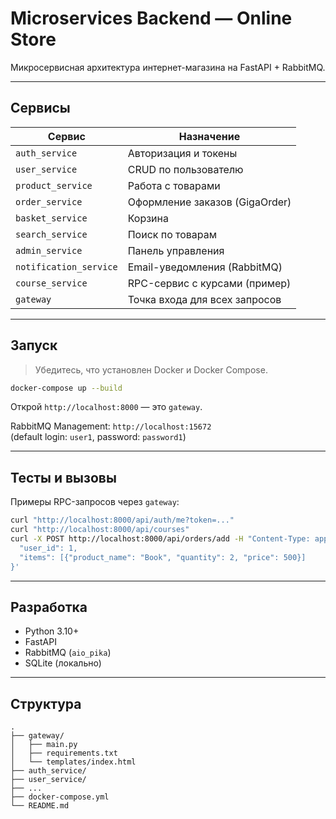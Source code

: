 # Microservices Backend — Online Store

Микросервисная архитектура интернет-магазина на FastAPI + RabbitMQ.

---

## Сервисы

| Сервис             | Назначение                       |
|--------------------|----------------------------------|
| `auth_service`     | Авторизация и токены             |
| `user_service`     | CRUD по пользователю             |
| `product_service`  | Работа с товарами                |
| `order_service`    | Оформление заказов (GigaOrder)   |
| `basket_service`   | Корзина                          |
| `search_service`   | Поиск по товарам                 |
| `admin_service`    | Панель управления                |
| `notification_service` | Email-уведомления (RabbitMQ) |
| `course_service`   | RPC-сервис с курсами (пример)    |
| `gateway`          | Точка входа для всех запросов    |

---

## Запуск

> Убедитесь, что установлен Docker и Docker Compose.

```bash
docker-compose up --build
```

Открой `http://localhost:8000` — это `gateway`.

RabbitMQ Management: `http://localhost:15672`  
(default login: `user1`, password: `password1`)

---

## Тесты и вызовы

Примеры RPC-запросов через `gateway`:

```bash
curl "http://localhost:8000/api/auth/me?token=..."
curl "http://localhost:8000/api/courses"
curl -X POST http://localhost:8000/api/orders/add -H "Content-Type: application/json" -d '{
  "user_id": 1,
  "items": [{"product_name": "Book", "quantity": 2, "price": 500}]
}'
```

---

## Разработка

- Python 3.10+
- FastAPI
- RabbitMQ (`aio_pika`)
- SQLite (локально)

---

## Структура

```text
.
├── gateway/
│   ├── main.py
│   ├── requirements.txt
│   └── templates/index.html
├── auth_service/
├── user_service/
├── ...
├── docker-compose.yml
└── README.md
```